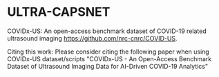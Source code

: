# ULTRA-CAPSNET





COVIDx-US: An open-access benchmark dataset of COVID-19 related ultrasound imaging  https://github.com/nrc-cnrc/COVID-US.

Citing this work: Please consider citing the following paper when using COVIDx-US dataset/scripts
"COVIDx-US - An Open-Access Benchmark Dataset of Ultrasound Imaging Data for AI-Driven COVID-19 Analytics"

